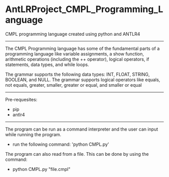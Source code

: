 # AntLRProject_CMPL_Programming_Language
CMPL programming language created using python and ANTLR4

---

The CMPL Programming language has some of the fundamental parts of a programming language like variable assignments, a show function, arithmetic operations (including the ++ operator), logical operators, if statements, data types, and while loops.

The grammar supports the following data types: INT, FLOAT, STRING, BOOLEAN, and NULL.
The grammar supports logical operators like equals, not equals, greater, smaller, greater or equal, and smaller or equal 

---

Pre-requesites:

- pip
- antlr4

---

The program can be run as a command interpreter and the user can input while running the program.

- run the following command: 'python CMPL.py'

The program can also read from a file.
This can be done by using the command: 

- python CMPL.py "file.cmpl"
